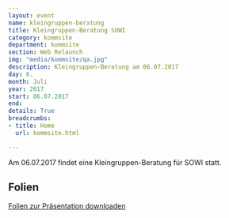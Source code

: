 ```yaml
---
layout: event
name: kleingruppen-beratung
title: Kleingruppen-Beratung SOWI
category: kommsite
department: kommsite
section: Web Relaunch
img: "media/kommsite/qa.jpg"
description: Kleingruppen-Beratung am 06.07.2017
day: 6.
month: Juli
year: 2017
start: 06.07.2017
end: 
details: True
breadcrumbs:
- title: Home
  url: kommsite.html

---
```


Am 06.07.2017 findet eine Kleingruppen-Beratung für SOWI statt.

## Folien

<a href="media/kommsite/vorbereitungen-fuer-den-neuen-webauftritt.pdf">Folien zur Präsentation downloaden</a> 